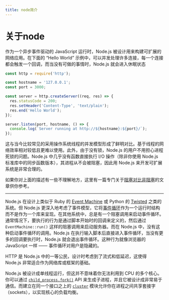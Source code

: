 ```yaml
---
title: node简介
---
```


# 关于node

作为一个异步事件驱动的 JavaScript 运行时，Node.js 被设计用来构建可扩展的网络应用。在下面的 “Hello World” 示例中，可以并发处理许多连接，每一个连接都会触发一个回调，而当没有可做的事情时，Node.js 就会进入休眠状态

```js
const http = require('http');

const hostname = '127.0.0.1';
const port = 3000;

const server = http.createServer((req, res) => {
  res.statusCode = 200;
  res.setHeader('Content-Type', 'text/plain');
  res.end('Hello World');
});

server.listen(port, hostname, () => {
  console.log(`Server running at http://${hostname}:${port}/`);
});
```

这与当今比较常见的采用操作系统线程的并发模型形成了鲜明对比。基于线程的网络效率相对较低且更难以使用。此外，由于没有锁，Node.js 的用户不用担心进程死锁的问题。Node.js 中几乎没有函数直接执行 I/O 操作（除非你使用 Node.js 标准库中的同步函数版本），其进程从不会被阻塞，因此用 Node.js 来开发可扩展系统是非常合理的。

如果你对上面的描述有一些不理解地方，这里有一篇专门关于[阻塞对比非阻塞](https://nodejs.org/zh-cn/docs/guides/blocking-vs-non-blocking/)的文章供你参考。

------

Node.js 在设计上类似于 Ruby 的 [Event Machine](https://github.com/eventmachine/eventmachine) 或 Python 的 [Twisted](https://twistedmatrix.com/trac/) 之类的系统。但 Node.js 更深入地考虑了事件模型，它将[事件循环](https://nodejs.org/zh-cn/docs/guides/event-loop-timers-and-nexttick/)作为一个运行时结构而不是作为一个库来呈现。在其他系统中，总是有一个阻塞调用来启动事件循环。通常情况下，要执行的行为是通过脚本开始时的回调来定义的，然后通过 `EventMachine::run()` 这样的阻塞调用来启动服务器。而在 Node.js 中，没有这种启动事件循环的调用。Node.js 在执行输入脚本后直接进入事件循环，当没有更多的回调要执行时，Node.js 就会退出事件循环。这种行为就像浏览器的 JavaScript 一样 —— 事件循环对用户是隐藏的。

HTTP 是 Node.js 中的一等公民，设计时考虑到了流式和低延迟，这使得 Node.js 非常适合作为网络库或框架的基础。

Node.js 被设计成单线程运行，但这并不意味着你无法利用到 CPU 的多个核心。你可以通过 [`child_process.fork()`](https://nodejs.org/api/child_process.html#child_process_child_process_fork_modulepath_args_options) API 来生成子进程，并且它被设计成非常易于通信。而建立在同一个接口之上的 [`cluster`](https://nodejs.org/api/cluster.html) 模块允许你在进程之间共享套接字（sockets），以实现核心的负载均衡。